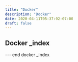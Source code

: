 ```yaml
---
title: "Docker"
description: "Docker"
date: 2020-04-11T05:37:02-07:00
draft: false
---
```


## Docker _index

--- end docker _index
